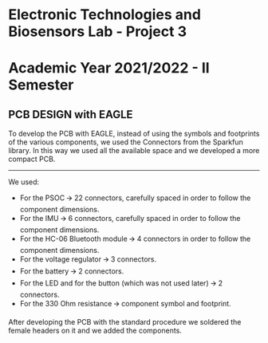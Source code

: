 # Electronic Technologies and Biosensors Lab - Project 3
# Academic Year 2021/2022 - II Semester

## PCB DESIGN with EAGLE 


To develop the PCB with EAGLE, instead of using the symbols and footprints of the various components, we used the Connectors from the Sparkfun library.
In this way we used all the available space and we developed a more compact PCB.

------------------------------------------

We used:
- For the PSOC 🡪 22 connectors, carefully spaced in order to follow the component dimensions.
- For the IMU 🡪 6 connectors, carefully spaced in order to follow the component dimensions.
- For the HC-06 Bluetooth module 🡪 4 connectors in order to follow the component dimensions.
- For the voltage regulator 🡪 3 connectors.
- For the battery 🡪 2 connectors.
- For the LED and for the button (which was not used later) 🡪 2 connectors. 
- For the 330 Ohm resistance 🡪 component symbol and footprint.  

After developing the PCB with the standard procedure we soldered the female headers on it and we added the components. 
